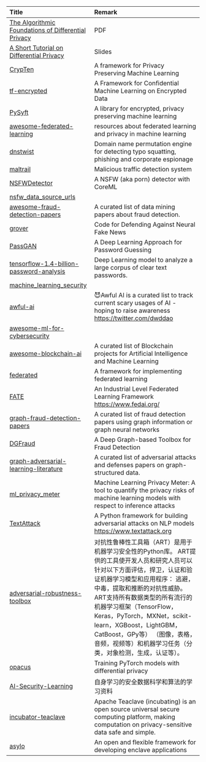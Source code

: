 | Title | Remark |
| :---- | :----|
| [The Algorithmic Foundations of Differential Privacy](https://www.cis.upenn.edu/~aaroth/Papers/privacybook.pdf)|PDF|
|[A Short Tutorial on Differential Privacy](https://borjaballe.github.io/slides/dp-tutorial-long.pdf)|Slides|
|[CrypTen](https://github.com/facebookresearch/CrypTen)|A framework for Privacy Preserving Machine Learning|
|[tf-encrypted](https://github.com/tf-encrypted/tf-encrypted)|A Framework for Confidential Machine Learning on Encrypted Data|
|[PySyft](https://github.com/OpenMined/PySyft)|A library for encrypted, privacy preserving machine learning|
|[awesome-federated-learning](https://github.com/poga/awesome-federated-learning)|resources about federated learning and privacy in machine learning|
|[dnstwist](https://github.com/elceef/dnstwist)|Domain name permutation engine for detecting typo squatting, phishing and corporate espionage|
|[maltrail](https://github.com/stamparm/maltrail)|Malicious traffic detection system|
|[NSFWDetector](https://github.com/lovoo/NSFWDetector)|A NSFW (aka porn) detector with CoreML|
|[nsfw_data_source_urls](https://github.com/EBazarov/nsfw_data_source_urls)||
|[awesome-fraud-detection-papers](https://github.com/benedekrozemberczki/awesome-fraud-detection-papers)|A curated list of data mining papers about fraud detection.|
|[grover](https://github.com/rowanz/grover)|Code for Defending Against Neural Fake News|
|[PassGAN](https://github.com/brannondorsey/PassGAN)|A Deep Learning Approach for Password Guessing|
|[tensorflow-1.4-billion-password-analysis](https://github.com/philipperemy/tensorflow-1.4-billion-password-analysis)|Deep Learning model to analyze a large corpus of clear text passwords.|
|[machine_learning_security](https://github.com/13o-bbr-bbq/machine_learning_security)||
|[awful-ai](https://github.com/daviddao/awful-ai)|😈Awful AI is a curated list to track current scary usages of AI - hoping to raise awareness https://twitter.com/dwddao|
|[awesome-ml-for-cybersecurity](https://github.com/jivoi/awesome-ml-for-cybersecurity#awesome-machine-learning-for-cyber-security-)|
|[awesome-blockchain-ai](https://github.com/steven2358/awesome-blockchain-ai)|A curated list of Blockchain projects for Artificial Intelligence and Machine Learning|
|[federated](https://github.com/tensorflow/federated)|A framework for implementing federated learning|
|[FATE](https://github.com/FederatedAI/FATE)|An Industrial Level Federated Learning Framework https://www.fedai.org/|
|[graph-fraud-detection-papers](https://github.com/safe-graph/graph-fraud-detection-papers)|A curated list of fraud detection papers using graph information or graph neural networks|
|[DGFraud](https://github.com/safe-graph/DGFraud)|A Deep Graph-based Toolbox for Fraud Detection|
|[graph-adversarial-learning-literature](https://github.com/safe-graph/graph-adversarial-learning-literature)|A curated list of adversarial attacks and defenses papers on graph-structured data.|
|[ml_privacy_meter](https://github.com/privacytrustlab/ml_privacy_meter)|Machine Learning Privacy Meter: A tool to quantify the privacy risks of machine learning models with respect to inference attacks|
|[TextAttack](https://github.com/QData/TextAttack)|A Python framework for building adversarial attacks on NLP models https://www.textattack.org|
|[adversarial-robustness-toolbox](https://github.com/Trusted-AI/adversarial-robustness-toolbox)|对抗性鲁棒性工具箱（ART）是用于机器学习安全性的Python库。 ART提供的工具使开发人员和研究人员可以针对以下方面评估，捍卫，认证和验证机器学习模型和应用程序： 逃避，中毒，提取和推断的对抗性威胁。 ART支持所有数据类型的所有流行的机器学习框架（TensorFlow，Keras，PyTorch，MXNet，scikit-learn，XGBoost，LightGBM，CatBoost，GPy等） （图像，表格，音频，视频等）和机器学习任务（分类，对象检测，生成，认证等）。|
|[opacus](https://github.com/pytorch/opacus)|Training PyTorch models with differential privacy|
|[AI-Security-Learning](https://github.com/0xMJ/AI-Security-Learning)|自身学习的安全数据科学和算法的学习资料|
|[incubator-teaclave](https://github.com/apache/incubator-teaclave)|Apache Teaclave (incubating) is an open source universal secure computing platform, making computation on privacy-sensitive data safe and simple.|
|[asylo](https://github.com/google/asylo)|An open and flexible framework for developing enclave applications|
